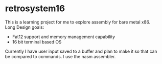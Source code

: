 # retrosystem16
This is a learning project for me to explore assembly for bare metal x86.
Long Design goals:
+ Fat12 support and memory management capability
+ 16 bit terminal based OS

Currently I have user input saved to a buffer and plan to make it so that can be compared to commands.
I use the nasm assembler.
